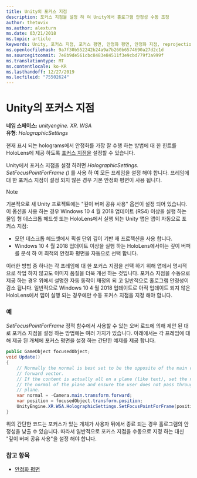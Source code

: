 ```yaml
---
title: Unity의 포커스 지점
description: 포커스 지점을 설정 하 여 Unity에서 홀로그램 안정성 수동 조정
author: thetuvix
ms.author: alexturn
ms.date: 03/21/2018
ms.topic: article
keywords: Unity, 포커스 지점, 포커스 평면, 안정화 평면, 안정화 지점, reprojection, LSR, 깊이 버퍼
ms.openlocfilehash: 9a7f30b552242b24a9a7b260b6574690a27d2c1d
ms.sourcegitcommit: 7e8b9de561cbc8483e84511f3e9cbd779f3a999f
ms.translationtype: MT
ms.contentlocale: ko-KR
ms.lasthandoff: 12/27/2019
ms.locfileid: "75502624"
---
```

# <a name="focus-point-in-unity"></a>Unity의 포커스 지점

**네임 스페이스:** *unityengine. XR. WSA*<br>
**유형**: *HolographicSettings*

현재 표시 되는 holograms에서 안정화를 가장 잘 수행 하는 방법에 대 한 힌트를 HoloLens에 제공 하도록 [포커스 지점을](hologram-stability.md#reprojection) 설정할 수 있습니다.

Unity에서 포커스 지점을 설정 하려면 *HolographicSettings. SetFocusPointForFrame ()* 를 사용 하 여 모든 프레임을 설정 해야 합니다. 프레임에 대 한 포커스 지점이 설정 되지 않은 경우 기본 안정화 평면이 사용 됩니다.

> [!NOTE]
> 기본적으로 새 Unity 프로젝트에는 "깊이 버퍼 공유 사용" 옵션이 설정 되어 있습니다.  이 옵션을 사용 하는 경우 Windows 10 4 월 2018 업데이트 (RS4) 이상을 실행 하는 몰입 형 데스크톱 헤드셋 또는 HoloLens에서 실행 되는 Unity 앱은 앱이 자동으로 포커스 지점:
> * 모던 데스크톱 헤드셋에서 픽셀 단위 깊이 기반 재 프로젝션을 사용 합니다.
> * Windows 10 4 월 2018 업데이트 이상을 실행 하는 HoloLens에서이는 깊이 버퍼를 분석 하 여 최적의 안정화 평면을 자동으로 선택 합니다.
>
> 이러한 방법 중 하나는 각 프레임에 대 한 포커스 지점을 선택 하기 위해 앱에서 명시적으로 작업 하지 않고도 이미지 품질을 더욱 개선 하는 것입니다.  포커스 지점을 수동으로 제공 하는 경우 위에서 설명한 자동 동작이 재정의 되 고 일반적으로 홀로그램 안정성이 감소 됩니다.  일반적으로 Windows 10 4 월 2018 업데이트로 아직 업데이트 되지 않은 HoloLens에서 앱이 실행 되는 경우에만 수동 포커스 지점을 지정 해야 합니다.

### <a name="example"></a>예

*SetFocusPointForFrame* 정적 함수에서 사용할 수 있는 오버 로드에 의해 제안 된 대로 포커스 지점을 설정 하는 방법에는 여러 가지가 있습니다. 아래에서는 각 프레임에 대해 제공 된 개체에 포커스 평면을 설정 하는 간단한 예제를 제공 합니다.

```cs
public GameObject focusedObject;
void Update()
{
    // Normally the normal is best set to be the opposite of the main camera's 
    // forward vector.
    // If the content is actually all on a plane (like text), set the normal to 
    // the normal of the plane and ensure the user does not pass through the 
    // plane.
    var normal = -Camera.main.transform.forward;     
    var position = focusedObject.transform.position;
    UnityEngine.XR.WSA.HolographicSettings.SetFocusPointForFrame(position, normal);
}
```

위의 간단한 코드는 포커스가 있는 개체가 사용자 뒤에서 종료 되는 경우 홀로그램의 안정성을 낮출 수 있습니다.  따라서 일반적으로 포커스 지점을 수동으로 지정 하는 대신 "깊이 버퍼 공유 사용"을 설정 해야 합니다.

### <a name="see-also"></a>참고 항목
* [안정화 평면](hologram-stability.md#reprojection)
